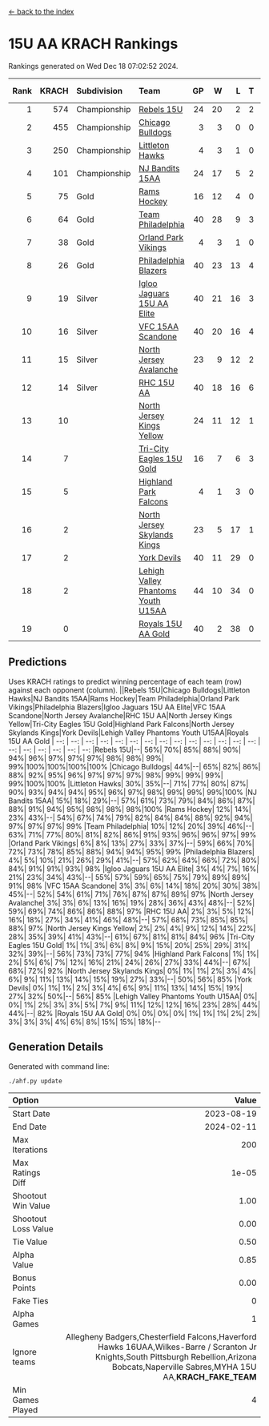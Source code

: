 [<- back to the index](readme.md)
# 15U AA KRACH Rankings
Rankings generated on Wed Dec 18 07:02:52 2024.

Rank|KRACH|Subdivision|Team|GP|W|L|T|OTW|OTL|SoS|Exp Wins|Win Diff
---:|---:|:---|:---|---:|---:|---:|---:|---:|---:|---:|---:|---:
1|574|Championship|[Rebels 15U](https://gamesheetstats.com/seasons/3659/teams/140654/schedule)|24|20|2|2|1|1|358|21.8|-0.0
2|455|Championship|[Chicago Bulldogs](https://gamesheetstats.com/seasons/3659/teams/198225/schedule)|3|3|0|0|0|0|18|3.9|0.0
3|250|Championship|[Littleton Hawks](https://gamesheetstats.com/seasons/3659/teams/177078/schedule)|4|3|1|0|0|0|142|3.8|-0.0
4|101|Championship|[NJ Bandits 15AA](https://gamesheetstats.com/seasons/3659/teams/140648/schedule)|24|17|5|2|0|1|89|18.9|0.0
5|75|Gold|[Rams Hockey](https://gamesheetstats.com/seasons/3659/teams/140653/schedule)|16|12|4|0|2|2|276|12.9|0.0
6|64|Gold|[Team Philadelphia](https://gamesheetstats.com/seasons/3659/teams/140657/schedule)|40|28|9|3|3|1|69|30.4|0.0
7|38|Gold|[Orland Park Vikings](https://gamesheetstats.com/seasons/3659/teams/198224/schedule)|4|3|1|0|1|0|16|3.9|0.0
8|26|Gold|[Philadelphia Blazers](https://gamesheetstats.com/seasons/3659/teams/140652/schedule)|40|23|13|4|5|1|29|25.9|0.0
9|19|Silver|[Igloo Jaguars 15U AA Elite](https://gamesheetstats.com/seasons/3659/teams/140645/schedule)|40|21|16|3|2|3|50|23.4|0.0
10|16|Silver|[VFC 15AA Scandone](https://gamesheetstats.com/seasons/3659/teams/140659/schedule)|40|20|16|4|3|4|143|22.9|0.0
11|15|Silver|[North Jersey Avalanche](https://gamesheetstats.com/seasons/3659/teams/140649/schedule)|23|9|12|2|2|1|208|10.9|0.0
12|14|Silver|[RHC 15U AA](https://gamesheetstats.com/seasons/3659/teams/140655/schedule)|40|18|16|6|0|5|52|21.9|0.0
13|10||[North Jersey Kings Yellow](https://gamesheetstats.com/seasons/3659/teams/140650/schedule)|24|11|12|1|1|0|45|12.4|0.0
14|7||[Tri-City Eagles 15U Gold](https://gamesheetstats.com/seasons/3659/teams/140658/schedule)|16|7|6|3|0|1|14|9.4|0.0
15|5||[Highland Park Falcons](https://gamesheetstats.com/seasons/3659/teams/198223/schedule)|4|1|3|0|0|0|23|1.9|0.0
16|2||[North Jersey Skylands Kings](https://gamesheetstats.com/seasons/3659/teams/140651/schedule)|23|5|17|1|0|1|90|6.4|0.0
17|2||[York Devils](https://gamesheetstats.com/seasons/3659/teams/140660/schedule)|40|11|29|0|2|2|33|11.9|0.0
18|2||[Lehigh Valley Phantoms Youth U15AA](https://gamesheetstats.com/seasons/3659/teams/140646/schedule)|44|10|34|0|0|1|123|10.9|0.0
19|0||[Royals 15U AA Gold](https://gamesheetstats.com/seasons/3659/teams/140656/schedule)|40|2|38|0|2|0|20|2.9|0.0

## Predictions
Uses KRACH ratings to predict winning percentage of each team (row) against each opponent (column).
||Rebels 15U|Chicago Bulldogs|Littleton Hawks|NJ Bandits 15AA|Rams Hockey|Team Philadelphia|Orland Park Vikings|Philadelphia Blazers|Igloo Jaguars 15U AA Elite|VFC 15AA Scandone|North Jersey Avalanche|RHC 15U AA|North Jersey Kings Yellow|Tri-City Eagles 15U Gold|Highland Park Falcons|North Jersey Skylands Kings|York Devils|Lehigh Valley Phantoms Youth U15AA|Royals 15U AA Gold
| --: | --: | --: | --: | --: | --: | --: | --: | --: | --: | --: | --: | --: | --: | --: | --: | --: | --: | --: | --: 
|Rebels 15U|--| 56%| 70%| 85%| 88%| 90%| 94%| 96%| 97%| 97%| 97%| 98%| 98%| 99%| 99%|100%|100%|100%|100%
|Chicago Bulldogs| 44%|--| 65%| 82%| 86%| 88%| 92%| 95%| 96%| 97%| 97%| 97%| 98%| 99%| 99%| 99%| 99%|100%|100%
|Littleton Hawks| 30%| 35%|--| 71%| 77%| 80%| 87%| 90%| 93%| 94%| 94%| 95%| 96%| 97%| 98%| 99%| 99%| 99%|100%
|NJ Bandits 15AA| 15%| 18%| 29%|--| 57%| 61%| 73%| 79%| 84%| 86%| 87%| 88%| 91%| 94%| 95%| 98%| 98%| 98%|100%
|Rams Hockey| 12%| 14%| 23%| 43%|--| 54%| 67%| 74%| 79%| 82%| 84%| 84%| 88%| 92%| 94%| 97%| 97%| 97%| 99%
|Team Philadelphia| 10%| 12%| 20%| 39%| 46%|--| 63%| 71%| 77%| 80%| 81%| 82%| 86%| 91%| 93%| 96%| 96%| 97%| 99%
|Orland Park Vikings|  6%|  8%| 13%| 27%| 33%| 37%|--| 59%| 66%| 70%| 72%| 73%| 78%| 85%| 88%| 94%| 94%| 95%| 99%
|Philadelphia Blazers|  4%|  5%| 10%| 21%| 26%| 29%| 41%|--| 57%| 62%| 64%| 66%| 72%| 80%| 84%| 91%| 91%| 93%| 98%
|Igloo Jaguars 15U AA Elite|  3%|  4%|  7%| 16%| 21%| 23%| 34%| 43%|--| 55%| 57%| 59%| 65%| 75%| 79%| 89%| 89%| 91%| 98%
|VFC 15AA Scandone|  3%|  3%|  6%| 14%| 18%| 20%| 30%| 38%| 45%|--| 52%| 54%| 61%| 71%| 76%| 87%| 87%| 89%| 97%
|North Jersey Avalanche|  3%|  3%|  6%| 13%| 16%| 19%| 28%| 36%| 43%| 48%|--| 52%| 59%| 69%| 74%| 86%| 86%| 88%| 97%
|RHC 15U AA|  2%|  3%|  5%| 12%| 16%| 18%| 27%| 34%| 41%| 46%| 48%|--| 57%| 68%| 73%| 85%| 85%| 88%| 97%
|North Jersey Kings Yellow|  2%|  2%|  4%|  9%| 12%| 14%| 22%| 28%| 35%| 39%| 41%| 43%|--| 61%| 67%| 81%| 81%| 84%| 96%
|Tri-City Eagles 15U Gold|  1%|  1%|  3%|  6%|  8%|  9%| 15%| 20%| 25%| 29%| 31%| 32%| 39%|--| 56%| 73%| 73%| 77%| 94%
|Highland Park Falcons|  1%|  1%|  2%|  5%|  6%|  7%| 12%| 16%| 21%| 24%| 26%| 27%| 33%| 44%|--| 67%| 68%| 72%| 92%
|North Jersey Skylands Kings|  0%|  1%|  1%|  2%|  3%|  4%|  6%|  9%| 11%| 13%| 14%| 15%| 19%| 27%| 33%|--| 50%| 56%| 85%
|York Devils|  0%|  1%|  1%|  2%|  3%|  4%|  6%|  9%| 11%| 13%| 14%| 15%| 19%| 27%| 32%| 50%|--| 56%| 85%
|Lehigh Valley Phantoms Youth U15AA|  0%|  0%|  1%|  2%|  3%|  3%|  5%|  7%|  9%| 11%| 12%| 12%| 16%| 23%| 28%| 44%| 44%|--| 82%
|Royals 15U AA Gold|  0%|  0%|  0%|  0%|  1%|  1%|  1%|  2%|  2%|  3%|  3%|  3%|  4%|  6%|  8%| 15%| 15%| 18%|--

## Generation Details

Generated with command line:
```
./ahf.py update
```

| Option | Value |
| :----- | ----: |
| Start Date | 2023-08-19 |
| End Date | 2024-02-11 |
| Max Iterations | 200 |
| Max Ratings Diff | 1e-05 |
| Shootout Win Value | 1.00 |
| Shootout Loss Value | 0.00 |
| Tie Value | 0.50 |
| Alpha Value | 0.85 |
| Bonus Points | 0.00 |
| Fake Ties | 0 |
| Alpha Games | 1 |
| Ignore teams | Allegheny Badgers,Chesterfield Falcons,Haverford Hawks 16UAA,Wilkes-Barre / Scranton Jr Knights,South Pittsburgh Rebellion,Arizona Bobcats,Naperville Sabres,MYHA 15U AA,__KRACH_FAKE_TEAM__ |
| Min Games Played | 4 |

